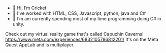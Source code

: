 - 👋 Hi, I’m Cricket
- 👀 I've worked with HTML, CSS, Javascript, python, java and C#
- 🌱 I’m am currently spending most of my time programming doing C# in unity.

Check out my virtual reality game that's called Capuchin Caverns! https://www.meta.com/experiences/6832105786812201/
It's on the Meta Quest AppLab and is multiplayer.



<!---
The only project that I have on github (cricket-programming.github.io) is not well done so don't use it as a resource.
Once I have built a good project, I will post it here.
Cricket-Programming/Cricket-Programming is a ✨ special ✨ repository because its `README.md` (this file) appears on your GitHub profile.
You can click the Preview link to take a look at your changes.
--->
